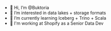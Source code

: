 - 👋 Hi, I’m @Buktoria
- 👀 I’m interested in data lakes + storage formats
- 🌱 I’m currently learning Iceberg + Trino + Scala
- 💼 I'm working at Shopify as a Senior Data Dev

<!---
Buktoria/Buktoria is a ✨ special ✨ repository because its `README.md` (this file) appears on your GitHub profile.
You can click the Preview link to take a look at your changes.
--->
